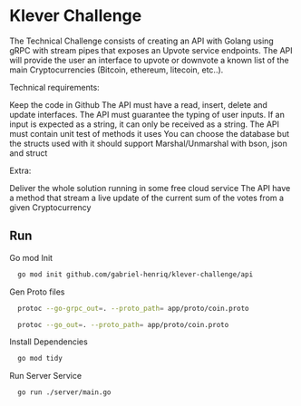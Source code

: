 
# Klever Challenge

The Technical Challenge consists of creating an API with Golang using
gRPC with stream pipes that exposes an Upvote service endpoints.
  The API will provide the user an interface to upvote or downvote a
 known list of the main Cryptocurrencies (Bitcoin, ethereum, litecoin, etc..).

 Technical requirements:

 Keep the code in Github
 The API must have a read, insert, delete and update interfaces.
 The API must guarantee the typing of user inputs. If an input is expected as a string, it can only be received as a string.
 The API must contain unit test of methods it uses
 You can choose the database but the structs used with it should support Marshal/Unmarshal with bson, json and struct

 Extra:

 Deliver the whole solution running in some free cloud service
 The API have a method that stream a live update of the current sum of the votes from a given Cryptocurrency

## Run 


Go mod Init

```bash
  go mod init github.com/gabriel-henriq/klever-challenge/api
```

Gen Proto files

```bash
  protoc --go-grpc_out=. --proto_path= app/proto/coin.proto
```

```bash
  protoc --go_out=. --proto_path= app/proto/coin.proto
```

Install Dependencies

```bash
  go mod tidy
```

Run Server Service

```bash
  go run ./server/main.go
```

